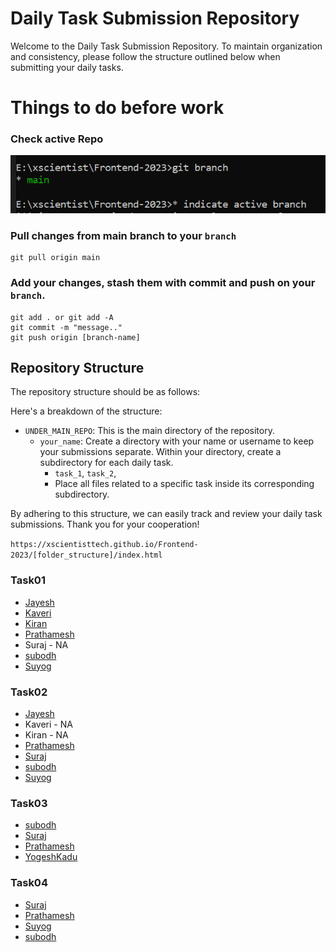 # Daily Task Submission Repository

Welcome to the Daily Task Submission Repository. To maintain organization and consistency, please follow the structure outlined below when submitting your daily tasks.

# Things to do before work

### Check active Repo
<p>
  <img src="README/image01.PNG" width="1000px">
</p>

### Pull changes from main branch to your `branch`

```
git pull origin main
```

### Add your changes, stash them with commit and push on your `branch`.

```
git add . or git add -A
git commit -m "message.."
git push origin [branch-name]
```

## Repository Structure

The repository structure should be as follows:

Here's a breakdown of the structure:

- `UNDER_MAIN_REPO`: This is the main directory of the repository.
    - `your_name`: Create a directory with your name or username to keep your submissions separate.
      Within your directory, create a subdirectory for each daily task.
        - `task_1`, 
          `task_2`,
        - Place all files related to a specific task inside its corresponding subdirectory.

By adhering to this structure, we can easily track and review your daily task submissions. Thank you for your cooperation!

`https://xscientisttech.github.io/Frontend-2023/[folder_structure]/index.html`

### Task01
- [Jayesh](https://xscientisttech.github.io/Frontend-2023/Jayesh/Task1/index.html)
- [Kaveri](https://xscientisttech.github.io/Frontend-2023/kaveri/Task1/index.html)
- [Kiran](https://xscientisttech.github.io/Frontend-2023/kiran/Task1/index.html)
- [Prathamesh](https://xscientisttech.github.io/Frontend-2023/Prathamesh_Patil/task-1/card.html)
- Suraj - NA
- [subodh](https://xscientisttech.github.io/Frontend-2023/subodh/Task%2001/index.html)
- [Suyog](https://xscientisttech.github.io/Frontend-2023/suyog/task01/index.html)

### Task02
- [Jayesh](https://xscientisttech.github.io/Frontend-2023/Jayesh/Task2/index.html)
- Kaveri - NA
- Kiran - NA
- [Prathamesh](https://xscientisttech.github.io/Frontend-2023/Prathamesh_Patil/task-2/index.html)
- [Suraj](https://xscientisttech.github.io/Frontend-2023/suraj/Task_2/index.html)
- [subodh](https://xscientisttech.github.io/Frontend-2023/subodh/Task%2002/index.html)
- [Suyog](https://xscientisttech.github.io/Frontend-2023/suyog/task02/index.html)

### Task03
- [subodh](https://xscientisttech.github.io/Frontend-2023/subodh/Task%2003/index.html)
- [Suraj](https://xscientisttech.github.io/Frontend-2023/suraj/Task3/src/index.html)
- [Prathamesh](https://xscientisttech.github.io/Frontend-2023/Prathamesh_Patil/task-3/index.html)
- [YogeshKadu](https://xscientisttech.github.io/Frontend-2023/YogeshKadu/task1/index.html)

### Task04
- [Suraj](https://xscientisttech.github.io/Frontend-2023/suraj/Task04/index.html)
- [Prathamesh](https://xscientisttech.github.io/Frontend-2023/Prathamesh_Patil/task-4/index.html)
- [Suyog](https://xscientisttech.github.io/Frontend-2023/suyog/task04/index.html)
- [subodh](https://xscientisttech.github.io/Frontend-2023/subodh/Task%2004/index.html)

